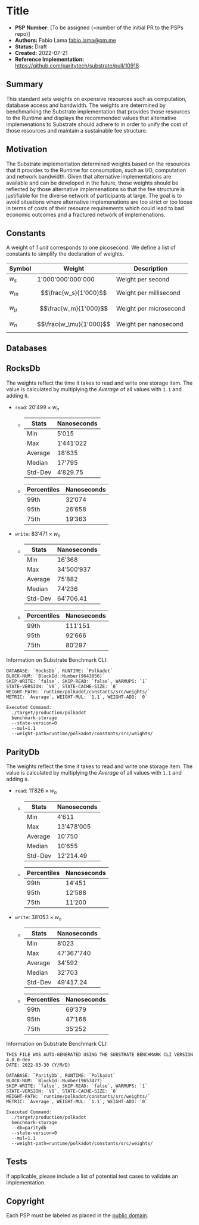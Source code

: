 # Title

- **PSP Number:** [To be assigned (=number of the initial PR to the PSPs repo)]
- **Authors:** Fabio Lama <fabio.lama@pm.me>
- **Status:** Draft
- **Created:** 2022-07-21
- **Reference Implementation:** https://github.com/paritytech/substrate/pull/10918

## Summary

This standard sets weights on expensive resources such as computation, database
access and bandwidth. The weights are determined by benchmarking the Substrate
implementation that provides those resources to the Runtime and displays the
recommended values that alternative implemenations to Substrate should adhere to
in order to unify the cost of those resources and maintain a sustainable fee
structure.

## Motivation

The Substrate implementation determined weights based on the resources that it
provides to the Runtime for consumption, such as I/O, computation and network
bandwidth. Given that alternative implementations are available and can be
developed in the future, those weights should be reflected by those alternative
implemenations so that the fee structure is justifiable for the diverse network
of participants at large. The goal is to avoid situations where alternative
implemenations are too strict or too loose in terms of costs of their resource
requirements which could lead to bad economic outcomes and a fractured network
of implemenations.

## Constants

A weight of _1 unit_ corresponds to one picosecond. We define a list of
constants to simplify the declaration of weights.

| Symbol  | Weight                  | Description            |
|---------|-------------------------|------------------------|
| $w_s$   | 1'000'000'000'000       | Weight per second      |
| $w_m$   | $$\frac{w_s}{1'000}$$   | Weight per millisecond |
| $w_\mu$ | $$\frac{w_m}{1'000}$$   | Weight per microsecond |
| $w_n$   | $$\frac{w_\mu}{1'000}$$ | Weight per nanosecond  |

## Databases

## RocksDb

The weights reflect the time it takes to read and write one storage item. The
value is calculated by multiplying the *Average* of all values with `1.1` and
adding `0`.

* `read`: $20'499 \times w_n$
	*	| Stats   | Nanoseconds |
		|---------|-------------|
		| Min     | $5'015$     |
		| Max     | $1'441'022$ |
		| Average | $18'635$    |
		| Median  | $17'795$    |
		| Std-Dev | $4'829.75$  |

	*	| Percentiles | Nanoseconds |
		|-------------|-------------|
		| 99th        | $32'074$    |
		| 95th        | $26'658$    |
		| 75th        | $19'363$    |


* `write`: $83'471 \times w_n$
	*	| Stats   | Nanoseconds  |
		|---------|--------------|
		| Min     | $16'368$     |
		| Max     | $34'500'937$ |
		| Average | $75'882$     |
		| Median  | $74'236$     |
		| Std-Dev | $64'706.41$  |

	*	| Percentiles | Nanoseconds |
		|-------------|-------------|
		| 99th        | $111'151$   |
		| 95th        | $92'666$    |
		| 75th        | $80'297$    |

Information on Substrate Benchmark CLI:

```
DATABASE: `RocksDb`, RUNTIME: `Polkadot`
BLOCK-NUM: `BlockId::Number(9643856)`
SKIP-WRITE: `false`, SKIP-READ: `false`, WARMUPS: `1`
STATE-VERSION: `V0`, STATE-CACHE-SIZE: `0`
WEIGHT-PATH: `runtime/polkadot/constants/src/weights/`
METRIC: `Average`, WEIGHT-MUL: `1.1`, WEIGHT-ADD: `0`

Executed Command:
  ./target/production/polkadot
  benchmark-storage
  --state-version=0
  --mul=1.1
  --weight-path=runtime/polkadot/constants/src/weights/
```

## ParityDb

The weights reflect the time it takes to read and write one storage item. The
value is calculated by multiplying the *Average* of all values with `1.1` and
adding `0`.

* `read`: $11'826 \times w_n$
	*	| Stats   | Nanoseconds  |
		|---------|--------------|
		| Min     | $4'611$      |
		| Max     | $13'478'005$ |
		| Average | $10'750$     |
		| Median  | $10'655$     |
		| Std-Dev | $12'214.49$  |

	*	| Percentiles | Nanoseconds |
		|-------------|-------------|
		| 99th        | $14'451$    |
		| 95th        | $12'588$    |
		| 75th        | $11'200$    |


* `write`: $38'053 \times w_n$
	*	| Stats   | Nanoseconds  |
		|---------|--------------|
		| Min     | $8'023$      |
		| Max     | $47'367'740$ |
		| Average | $34'592$     |
		| Median  | $32'703$     |
		| Std-Dev | $49'417.24$  |

	*	| Percentiles | Nanoseconds |
		|-------------|-------------|
		| 99th        | $69'379$    |
		| 95th        | $47'168$    |
		| 75th        | $35'252$    |

Information on Substrate Benchmark CLI:

```
THIS FILE WAS AUTO-GENERATED USING THE SUBSTRATE BENCHMARK CLI VERSION 4.0.0-dev
DATE: 2022-03-30 (Y/M/D)

DATABASE: `ParityDb`, RUNTIME: `Polkadot`
BLOCK-NUM: `BlockId::Number(9653477)`
SKIP-WRITE: `false`, SKIP-READ: `false`, WARMUPS: `1`
STATE-VERSION: `V0`, STATE-CACHE-SIZE: `0`
WEIGHT-PATH: `runtime/polkadot/constants/src/weights/`
METRIC: `Average`, WEIGHT-MUL: `1.1`, WEIGHT-ADD: `0`

Executed Command:
  ./target/production/polkadot
  benchmark-storage
  --db=paritydb
  --state-version=0
  --mul=1.1
  --weight-path=runtime/polkadot/constants/src/weights/
```

## Tests

If applicable, please include a list of potential test cases to validate an implementation.

## Copyright

Each PSP must be labeled as placed in the
[public domain](https://creativecommons.org/publicdomain/zero/1.0/).
